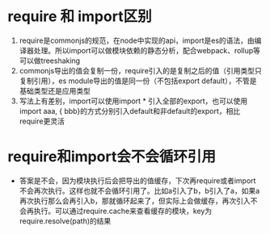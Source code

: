 # require 和 import区别
1. require是commonjs的规范，在node中实现的api，import是es的语法，由编译器处理。所以import可以做模块依赖的静态分析，配合webpack、rollup等可以做treeshaking
2. commonjs导出的值会复制一份，require引入的是复制之后的值（引用类型只复制引用），es module导出的值是同一份（不包括export default），不管是基础类型还是应用类型
3. 写法上有差别，import可以使用import * 引入全部的export，也可以使用import aaa, { bbb}的方式分别引入default和非default的export，相比require更灵活

# require和import会不会循环引用
+ 答案是不会，因为模块执行后会把导出的值缓存，下次再require或者import不会再次执行。这样也就不会循环引用了。比如a引入了b，b引入了a，如果a再次执行那么会再引入b，那就循环起来了，但实际上会做缓存，再次引入不会再执行。可以通过require.cache来查看缓存的模块，key为require.resolve(path)的结果
